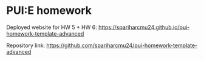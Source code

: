 # PUI:E homework

Deployed website for HW 5 + HW 6: https://spariharcmu24.github.io/pui-homework-template-advanced

Repository link: https://github.com/spariharcmu24/pui-homework-template-advanced

